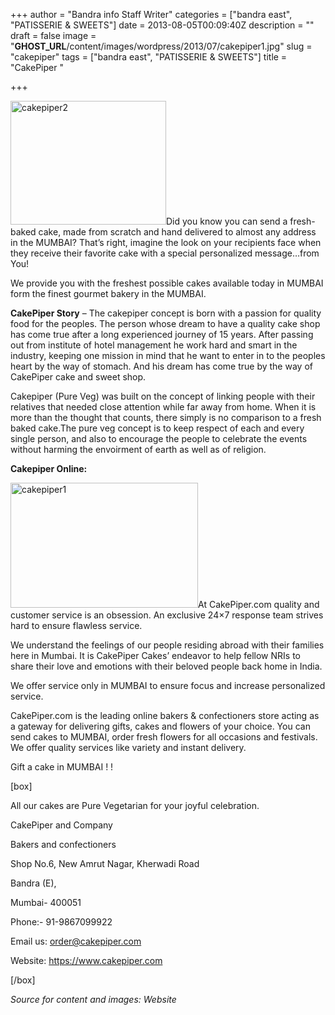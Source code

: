 +++
author = "Bandra info Staff Writer"
categories = ["bandra east", "PATISSERIE &amp; SWEETS"]
date = 2013-08-05T00:09:40Z
description = ""
draft = false
image = "__GHOST_URL__/content/images/wordpress/2013/07/cakepiper1.jpg"
slug = "cakepiper"
tags = ["bandra east", "PATISSERIE &amp; SWEETS"]
title = "CakePiper "

+++


<p><a href="https://i1.wp.com/bandra.info/wp-content/uploads/2013/07/cakepiper2.jpg?ssl=1"><img loading="lazy" class="size-full wp-image-3571 alignright" alt="cakepiper2" src="https://i1.wp.com/bandra.info/wp-content/uploads/2013/07/cakepiper2.jpg?resize=249%2C198&#038;ssl=1" width="249" height="198" data-recalc-dims="1" /></a>Did you know you can send a fresh-baked cake, made from scratch and hand delivered to almost any address in the MUMBAI? That&#8217;s right, imagine the look on your recipients face when they receive their favorite cake with a special personalized message&#8230;from You!</p>
<p>We provide you with the freshest possible cakes available today in MUMBAI form the finest gourmet bakery in the MUMBAI.</p>
<p><b>CakePiper Story</b> &#8211; The cakepiper concept is born with a passion for quality food for the peoples. The person whose dream to have a quality cake shop has come true after a long experienced journey of 15 years. After passing out from institute of hotel management he work hard and smart in the industry, keeping one mission in mind that he want to enter in to the peoples heart by the way of stomach. And his dream has come true by the way of CakePiper cake and sweet shop.</p>
<p>Cakepiper (Pure Veg) was built on the concept of linking people with their relatives that needed close attention while far away from home. When it is more than the thought that counts, there simply is no comparison to a fresh baked cake.The pure veg concept is to keep respect of each and every single person, and also to encourage the people to celebrate the events without harming the envoirment of earth as well as of religion.</p>
<p><b>Cakepiper Online: </b></p>
<p><a href="https://i0.wp.com/bandra.info/wp-content/uploads/2013/07/cakepiper1.jpg?ssl=1"><img loading="lazy" class="size-medium wp-image-3572 alignleft" alt="cakepiper1" src="https://i0.wp.com/bandra.info/wp-content/uploads/2013/07/cakepiper1.jpg?resize=300%2C200&#038;ssl=1" width="300" height="200" srcset="https://i0.wp.com/bandra.info/wp-content/uploads/2013/07/cakepiper1.jpg?resize=300%2C200&amp;ssl=1 300w, https://i0.wp.com/bandra.info/wp-content/uploads/2013/07/cakepiper1.jpg?w=375&amp;ssl=1 375w" sizes="(max-width: 300px) 100vw, 300px" data-recalc-dims="1" /></a>At CakePiper.com quality and customer service is an obsession. An exclusive 24&#215;7 response team strives hard to ensure flawless service.</p>
<p>We understand the feelings of our people residing abroad with their families here in Mumbai. It is CakePiper Cakes’ endeavor to help fellow NRIs to share their love and emotions with their beloved people back home in India.</p>
<p>We offer service only in MUMBAI to ensure focus and increase personalized service.</p>
<p>CakePiper.com is the leading online bakers &amp; confectioners store acting as a gateway for delivering gifts, cakes and flowers of your choice. You can send cakes to MUMBAI, order fresh flowers for all occasions and festivals. We offer quality services like variety and instant delivery.</p>
<p>Gift a cake in MUMBAI ! !</p>
<p>[box]</p>
<p>All our cakes are Pure Vegetarian for your joyful celebration.</p>
<p>CakePiper and Company</p>
<p>Bakers and confectioners</p>
<p>Shop No.6, New Amrut Nagar, Kherwadi Road</p>
<p>Bandra (E),</p>
<p>Mumbai- 400051</p>
<p>Phone:- 91-9867099922</p>
<p>Email us: <a href="mailto:order@cakepiper.com">order@cakepiper.com</a></p>
<p>Website: <a href="https://www.cakepiper.com">https://www.cakepiper.com</a></p>
<p>[/box]</p>
<p><em>Source for content and images: Website</em></p>
<p>&nbsp;</p>




